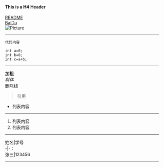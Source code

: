 #### This is a H4 Header
[README](./README.md)  
[BaiDu](https://www.baidu.com)   
![Picture](./2) 
*******
`代码内容`  
```
int a=0;  
int b=0;  
int c=a+b;  
```  
*******
**加粗**  
*斜体*  
~~删除线~~  
>引用  
- 列表内容
******
1. 列表内容
2. 列表内容
******
姓名|学号  
-|-：  
张三|123456
*******

